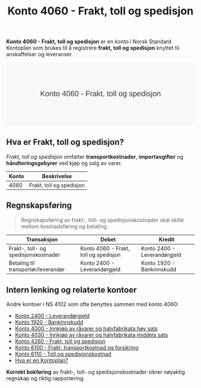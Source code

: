 ﻿---
title: "Konto 4060 - Frakt, toll og spedisjon"
seoTitle: "Konto 4060 | Frakt, toll og spedisjon"
description: "Konto 4060 brukes til å registrere kostnader til frakt, toll og spedisjon knyttet til anskaffelser og leveranser, inkludert transport, importavgifter og håndteringsgebyrer."
summary: "Kort forklart: Konto 4060 gjelder frakt-, toll- og spedisjonskostnader som bokføres ved innkjøp og levering."
---

**Konto 4060 - Frakt, toll og spedisjon** er en konto i Norsk Standard Kontoplan som brukes til å registrere **frakt, toll og spedisjon** knyttet til anskaffelser og leveranser.

![Illustrasjon av konto 4060 Frakt, toll og spedisjon](4060-frakt-toll-og-spedisjon-image.svg)

## Hva er Frakt, toll og spedisjon?

*Frakt, toll og spedisjon* omfatter **transportkostnader**, **importavgifter** og **håndteringsgebyrer** ved kjøp og salg av varer.

| Konto | Beskrivelse                         |
|-------|-------------------------------------|
| 4060  | Frakt, toll og spedisjon            |

## Regnskapsføring

> Regnskapsføring av frakt-, toll- og spedisjonskostnader skal skille mellom kostnadsføring og betaling.

| Transaksjon                          | Debet                                        | Kredit                         |
|--------------------------------------|----------------------------------------------|--------------------------------|
| Frakt-, toll- og spedisjonskostnader | Konto 4060 - Frakt, toll og spedisjon        | Konto 2400 - Leverandørgjeld   |
| Betaling til transportør/leverandør  | Konto 2400 - Leverandørgjeld                 | Konto 1920 - Bankinnskudd      |

## Intern lenking og relaterte kontoer

Andre kontoer i NS 4102 som ofte benyttes sammen med konto 4060:

* [Konto 2400 - Leverandørgjeld](/blogs/kontoplan/2400-leverandorgjeld "Konto 2400 - Leverandørgjeld")
* [Konto 1920 - Bankinnskudd](/blogs/kontoplan/1920-bankinnskudd "Konto 1920 - Bankinnskudd")
* [Konto 4000 - Innkjøp av råvarer og halvfabrikata høy sats](/blogs/kontoplan/4000-innkjop-av-raavarer-og-halvfabrikata-hoy-sats "Konto 4000 - Innkjøp av råvarer og halvfabrikata høy sats")
* [Konto 4030 - Innkjøp av råvarer og halvfabrikata middels sats](/blogs/kontoplan/4030-innkjop-av-raavarer-og-halvfabrikata-middels-sats "Konto 4030 - Innkjøp av råvarer og halvfabrikata middels sats")
* [Konto 4260 - Frakt, toll og spedisjon](/blogs/kontoplan/4260-frakt-toll-og-spedisjon "Konto 4260 - Frakt, toll og spedisjon")
* [Konto 6100 - Frakt, transportkostnad og forsikring](/blogs/kontoplan/6100-frakt-transportkostnad-og-forsikring "Konto 6100 - Frakt, transportkostnad og forsikring")
* [Konto 6110 - Toll og spedisjonskostnad](/blogs/kontoplan/6110-toll-og-spedisjonskostnad "Konto 6110 - Toll og spedisjonskostnad")
* [Hva er en Kontoplan?](/blogs/regnskap/hva-er-kontoplan "Hva er en Kontoplan? Komplett Guide til Kontoplaner i Norsk Regnskap")

**Korrekt bokføring** av frakt-, toll- og spedisjonskostnader sikrer nøyaktig regnskap og riktig rapportering.






